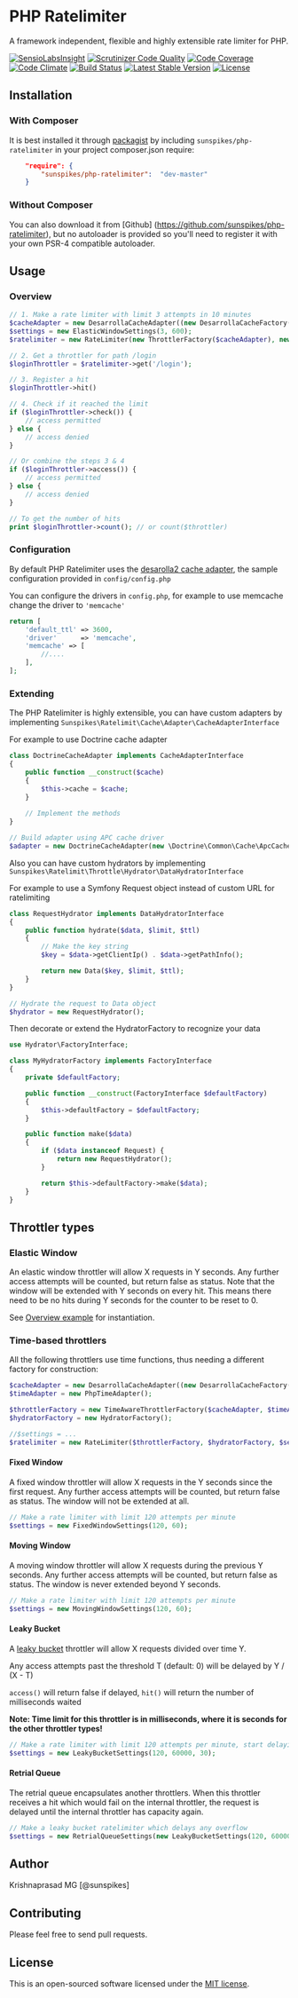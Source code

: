 PHP Ratelimiter
===============

A framework independent, flexible and highly extensible rate limiter for PHP.

[![SensioLabsInsight](https://insight.sensiolabs.com/projects/51be0137-1158-403a-9fc7-ab863f2c0ca9/mini.png)](https://insight.sensiolabs.com/projects/51be0137-1158-403a-9fc7-ab863f2c0ca9)
[![Scrutinizer Code Quality](https://scrutinizer-ci.com/g/sunspikes/php-ratelimiter/badges/quality-score.png?b=master)](https://scrutinizer-ci.com/g/sunspikes/php-ratelimiter/?branch=master)
[![Code Coverage](https://scrutinizer-ci.com/g/sunspikes/php-ratelimiter/badges/coverage.png?b=master)](https://scrutinizer-ci.com/g/sunspikes/php-ratelimiter/?branch=master)
[![Code Climate](https://codeclimate.com/github/sunspikes/php-ratelimiter/badges/gpa.svg)](https://codeclimate.com/github/sunspikes/php-ratelimiter)
[![Build Status](https://travis-ci.org/sunspikes/php-ratelimiter.svg?branch=master)](https://travis-ci.org/sunspikes/php-ratelimiter)
[![Latest Stable Version](https://poser.pugx.org/sunspikes/php-ratelimiter/v/stable)](https://packagist.org/packages/sunspikes/php-ratelimiter)
[![License](https://poser.pugx.org/sunspikes/php-ratelimiter/license)](https://packagist.org/packages/sunspikes/php-ratelimiter)

## Installation

### With Composer

It is best installed it through [packagist](http://packagist.org/packages/sunspikes/php-ratelimiter) 
by including `sunspikes/php-ratelimiter` in your project composer.json require:

``` json
    "require": {
        "sunspikes/php-ratelimiter":  "dev-master"
    }
```

### Without Composer

You can also download it from [Github] (https://github.com/sunspikes/php-ratelimiter), 
but no autoloader is provided so you'll need to register it with your own PSR-4 
compatible autoloader.

## Usage

### Overview

```php
// 1. Make a rate limiter with limit 3 attempts in 10 minutes
$cacheAdapter = new DesarrollaCacheAdapter((new DesarrollaCacheFactory())->make());
$settings = new ElasticWindowSettings(3, 600);
$ratelimiter = new RateLimiter(new ThrottlerFactory($cacheAdapter), new HydratorFactory(), $settings);

// 2. Get a throttler for path /login 
$loginThrottler = $ratelimiter->get('/login');

// 3. Register a hit
$loginThrottler->hit()

// 4. Check if it reached the limit
if ($loginThrottler->check()) {
    // access permitted
} else {
    // access denied
}

// Or combine the steps 3 & 4
if ($loginThrottler->access()) {
    // access permitted
} else {
    // access denied
}

// To get the number of hits
print $loginThrottler->count(); // or count($throttler)
```

### Configuration

By default PHP Ratelimiter uses the [desarolla2 cache adapter](https://github.com/desarrolla2/Cache), the sample configuration provided in ```config/config.php```

You can configure the drivers in ```config.php```, for example to use memcache change the driver to ```'memcache'```

```php
return [
    'default_ttl' => 3600,
    'driver'      => 'memcache',
    'memcache' => [
        //....
    ],
];
```

### Extending

The PHP Ratelimiter is highly extensible, you can have custom adapters by implementing ```Sunspikes\Ratelimit\Cache\Adapter\CacheAdapterInterface``` 

For example to use Doctrine cache adapter

```php
class DoctrineCacheAdapter implements CacheAdapterInterface
{
    public function __construct($cache)
    {
        $this->cache = $cache;
    }
    
    // Implement the methods
}

// Build adapter using APC cache driver
$adapter = new DoctrineCacheAdapter(new \Doctrine\Common\Cache\ApcCache());
```

Also you can have custom hydrators by implementing ```Sunspikes\Ratelimit\Throttle\Hydrator\DataHydratorInterface```

For example to use a Symfony Request object instead of custom URL for ratelimiting

```php
class RequestHydrator implements DataHydratorInterface
{
    public function hydrate($data, $limit, $ttl)
    {
        // Make the key string
        $key = $data->getClientIp() . $data->getPathInfo();

        return new Data($key, $limit, $ttl);
    }
}

// Hydrate the request to Data object
$hydrator = new RequestHydrator();
```

Then decorate or extend the HydratorFactory to recognize your data

```php
use Hydrator\FactoryInterface;

class MyHydratorFactory implements FactoryInterface
{
    private $defaultFactory;

    public function __construct(FactoryInterface $defaultFactory)
    {
        $this->defaultFactory = $defaultFactory;
    }

    public function make($data)
    {
        if ($data instanceof Request) {
            return new RequestHydrator();
        }

        return $this->defaultFactory->make($data);
    }
}
```

## Throttler types

### Elastic Window
An elastic window throttler will allow X requests in Y seconds. Any further access attempts will be counted, but return false as status. Note that the window will be extended with Y seconds on every hit. This means there need to be no hits during Y seconds for the counter to be reset to 0. 

See [Overview example](#overview) for instantiation.

### Time-based throttlers
All the following throttlers use time functions, thus needing a different factory for construction:

```php
$cacheAdapter = new DesarrollaCacheAdapter((new DesarrollaCacheFactory())->make());
$timeAdapter = new PhpTimeAdapter();

$throttlerFactory = new TimeAwareThrottlerFactory($cacheAdapter, $timeAdapter);
$hydratorFactory = new HydratorFactory();

//$settings = ...
$ratelimiter = new RateLimiter($throttlerFactory, $hydratorFactory, $settings);
```

#### Fixed Window
A fixed window throttler will allow X requests in the Y seconds since the first request. Any further access attempts will be counted, but return false as status. The window will not be extended at all. 

```php
// Make a rate limiter with limit 120 attempts per minute
$settings = new FixedWindowSettings(120, 60);
```

#### Moving Window
A moving window throttler will allow X requests during the previous Y seconds. Any further access attempts will be counted, but return false as status. The window is never extended beyond Y seconds. 

```php
// Make a rate limiter with limit 120 attempts per minute
$settings = new MovingWindowSettings(120, 60);
```

#### Leaky Bucket
A [leaky bucket](https://en.wikipedia.org/wiki/Leaky_bucket) throttler will allow X requests divided over time Y.

Any access attempts past the threshold T (default: 0) will be delayed by Y / (X - T)

`access()` will return false if delayed, `hit()` will return the number of milliseconds waited

__Note: Time limit for this throttler is in milliseconds, where it is seconds for the other throttler types!__

```php
// Make a rate limiter with limit 120 attempts per minute, start delaying after 30 requests
$settings = new LeakyBucketSettings(120, 60000, 30);
```

#### Retrial Queue
The retrial queue encapsulates another throttlers.
When this throttler receives a hit which would fail on the internal throttler, 
the request is delayed until the internal throttler has capacity again.   

```php
// Make a leaky bucket ratelimiter which delays any overflow
$settings = new RetrialQueueSettings(new LeakyBucketSettings(120, 60000, 120));
```

## Author

Krishnaprasad MG [@sunspikes]

## Contributing

Please feel free to send pull requests.

## License

This is an open-sourced software licensed under the [MIT license](http://opensource.org/licenses/MIT).
